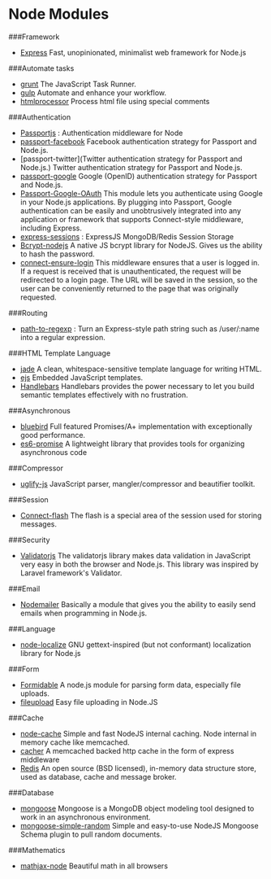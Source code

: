 # Node Modules
###Framework
+ [Express](http://expressjs.com/) Fast, unopinionated, minimalist web framework for Node.js

###Automate tasks
+ [grunt](http://gruntjs.com/) The JavaScript Task Runner.
+ [gulp](http://gulpjs.com/) Automate and enhance your workflow.
+ [htmlprocessor](https://www.npmjs.com/package/htmlprocessor) Process html file using special comments

###Authentication
+ [Passportjs](http://passportjs.org/) :  Authentication middleware for Node
+ [passport-facebook](https://github.com/jaredhanson/passport-facebook) Facebook authentication strategy for Passport and Node.js.
+ [passport-twitter](Twitter authentication strategy for Passport and Node.js.) Twitter authentication strategy for Passport and Node.js.
+ [passport-google](https://github.com/jaredhanson/passport-google) Google (OpenID) authentication strategy for Passport and Node.js.
+ [Passport-Google-OAuth](https://github.com/jaredhanson/passport-google-oauth) This module lets you authenticate using Google in your Node.js applications. By plugging into Passport, Google authentication can be easily and unobtrusively integrated into any application or framework that supports Connect-style middleware, including Express.
+ [express-sessions](https://www.npmjs.com/package/express-sessions) : ExpressJS MongoDB/Redis Session Storage
+ [Bcrypt-nodejs](https://www.npmjs.com/package/bcrypt-nodejs) A native JS bcrypt library for NodeJS. Gives us the ability to hash the password.
+ [connect-ensure-login](https://github.com/jaredhanson/connect-ensure-login) This middleware ensures that a user is logged in. If a request is received that is unauthenticated, the request will be redirected to a login page. The URL will be saved in the session, so the user can be conveniently returned to the page that was originally requested.

###Routing
+ [path-to-regexp](https://www.npmjs.com/package/path-to-regexp) :  Turn an Express-style path string such as /user/:name into a regular expression.

###HTML Template Language
+ [jade](https://www.npmjs.com/package/jade) A clean, whitespace-sensitive template language for writing HTML.
+ [ejs](https://www.npmjs.com/package/ejs) Embedded JavaScript templates.
+ [Handlebars](http://handlebarsjs.com/) Handlebars provides the power necessary to let you build semantic templates effectively with no frustration. 

###Asynchronous
+ [bluebird](https://www.npmjs.com/package/bluebird) Full featured Promises/A+ implementation with exceptionally good performance.
+ [es6-promise](https://www.npmjs.com/package/es6-promise) A lightweight library that provides tools for organizing asynchronous code

###Compressor
+ [uglify-js](https://www.npmjs.com/package/uglify-js) JavaScript parser, mangler/compressor and beautifier toolkit.

###Session
+ [Connect-flash](https://github.com/jaredhanson/connect-flash) The flash is a special area of the session used for storing messages.

###Security
+ [Validatorjs](https://www.npmjs.com/package/validatorjs) The validatorjs library makes data validation in JavaScript very easy in both the browser and Node.js. This library was inspired by Laravel framework's Validator.

###Email
+ [Nodemailer](http://nodemailer.com/) Basically a module that gives you the ability to easily send emails when programming in Node.js.

###Language
+ [node-localize](https://github.com/dfellis/node-localize) GNU gettext-inspired (but not conformant) localization library for Node.js

###Form
+ [Formidable](https://github.com/felixge/node-formidable) A node.js module for parsing form data, especially file uploads.
+ [fileupload](https://github.com/domharrington/fileupload) Easy file uploading in Node.JS

###Cache
+ [node-cache](https://github.com/tcs-de/nodecache) Simple and fast NodeJS internal caching. Node internal in memory cache like memcached.
+ [cacher](https://github.com/addisonj/node-cacher) A memcached backed http cache in the form of express middleware
+ [Redis](http://redis.io/) An open source (BSD licensed), in-memory data structure store, used as database, cache and message broker.

###Database
+ [mongoose](http://mongoosejs.com/) Mongoose is a MongoDB object modeling tool designed to work in an asynchronous environment.
+ [mongoose-simple-random](https://www.npmjs.com/package/mongoose-simple-random) Simple and easy-to-use NodeJS Mongoose Schema plugin to pull random documents.

###Mathematics
+ [mathjax-node](https://github.com/mathjax/MathJax-node) Beautiful math in all browsers
